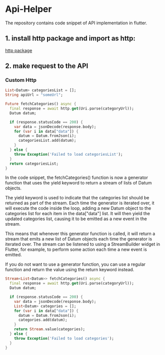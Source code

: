 # Api-Helper
The repository contains code snippet of API implementation in flutter.


 
## 1. install http package and import as http:

[http package](https://pub.dev/packages/http)

## 2. make request to the API

### Custom Http
``` dart
List<Datum> categoriesList = [];
String apiUrl = "someUrl";

Future fetchCategories() async {
  final response = await http.get(Uri.parse(categoryUrl));
  Datum datum;

  if (response.statusCode == 200) {
    var data = jsonDecode(response.body);
    for (var i in data["data"]) {
      datum = Datum.fromJson(i);
      categoriesList.add(datum);
    }
  } else {
    throw Exception('Failed to load categoriesList');
  }
  return categoriesList;
}
```
In the code snippet, the fetchCategories() function is now a generator function that uses the yield keyword to return a stream of lists of Datum objects.

The yield keyword is used to indicate that the categories list should be returned as part of the stream. Each time the generator is iterated over, it will execute the code inside the loop, adding a new Datum object to the categories list for each item in the data["data"] list. It will then yield the updated categories list, causing it to be emitted as a new event in the stream.

This means that whenever this generator function is called, it will return a stream that emits a new list of Datum objects each time the generator is iterated over. The stream can be listened to using a StreamBuilder widget in Flutter, for example, to perform some action each time a new event is emitted.


If you do not want to use a generator function, you can use a regular function and return the value using the return keyword instead.

```dart
Stream<List<Datum>> fetchCategories() async {
  final response = await http.get(Uri.parse(categoryUrl));
  Datum datum;

  if (response.statusCode == 200) {
    var data = jsonDecode(response.body);
    List<Datum> categories = [];
    for (var i in data["data"]) {
      datum = Datum.fromJson(i);
      categories.add(datum);
    }
    return Stream.value(categories);
  } else {
    throw Exception('Failed to load categories');
  }
}
```
